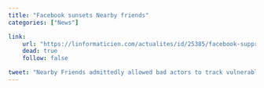 ```yaml
---
title: "Facebook sunsets Nearby friends"
categories: ["News"]

link:
    url: "https://linformaticien.com/actualites/id/25385/facebook-supprime-la-detection-d-amis-a-proximite-en-moins-de-24h.aspx"
    dead: true
    follow: false

tweet: "Nearby Friends admittedly allowed bad actors to track vulnerable people."
---
```

